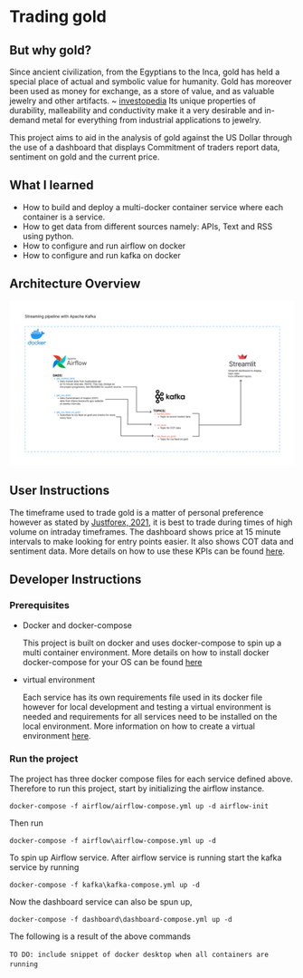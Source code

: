 # Trading gold

## But why gold?
Since ancient civilization, from the Egyptians to the Inca, gold has held a special place of actual and symbolic value for humanity. Gold has moreover been used as money for exchange, as a store of value, and as valuable jewelry and other artifacts. ~ [investopedia][investopidia]
Its unique properties of durability, malleability and conductivity make it a very desirable and in-demand metal for everything from industrial applications to jewelry.

This project aims to aid in the analysis of gold against the US Dollar through the use of a dashboard that displays Commitment of traders report data, sentiment on gold and the current price.

## What I learned

- How to build and deploy a multi-docker container service where each container is a service.
- How to get data from different sources namely: APIs, Text and RSS using python.
- How to configure and run airflow on docker
- How to configure and run kafka on docker

## Architecture Overview

![img](img/architecture.jpg)

## User Instructions
The timeframe used to trade gold is a matter of personal preference however as stated by [Justforex, 2021][justforex], it is best to trade during times of high volume on intraday timeframes.
The dashboard shows price at 15 minute intervals to make looking for entry points easier. 
It also shows COT data and sentiment data. More details on how to use these KPIs can be found [here](https://www.dailyfx.com/education/market-sentiment).

## Developer Instructions

### Prerequisites
- Docker and docker-compose

  This project is built on docker and uses docker-compose to spin up a multi container environment. More details on how to install docker docker-compose for your OS can be found [here](https://docs.docker.com/desktop/)

- virtual environment

  Each service has its own requirements file used in its docker file however for local development and testing a virtual environment is needed and requirements for all services need to be installed on the local environment. More information on how to create a virtual environment [here][venv].

### Run the project
The project has three docker compose files for each service defined above. Therefore to run this project, start by initializing the airflow instance.
```
docker-compose -f airflow/airflow-compose.yml up -d airflow-init 
```
Then run
```
docker-compose -f airflow\airflow-compose.yml up -d 
```
To spin up Airflow service. 
After airflow service is running start the kafka service by running 
```
docker-compose -f kafka\kafka-compose.yml up -d
```
Now the dashboard service can also be spun up, 
```
docker-compose -f dashboard\dashboard-compose.yml up -d
```

The following is a result of the above commands

`TO DO:
include snippet of docker desktop when all containers are running`




[//]: # (Definations)

[venv]: https://docs.python.org/3/library/venv.html

[investopidia]: https://www.investopedia.com/articles/investing/071114/why-gold-has-always-had-value.asp#:~:text=Key%20Takeaways,valuable%20jewelry%20and%20other%20artifacts

[justforex]: https://justforex.com/education/forex-articles/best-time-to-trade-gold#:~:text=To%20make%20the%20best%20out,trigger%20significant%20gold%20price%20changes
